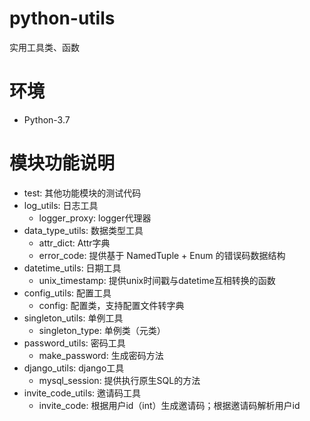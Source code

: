 # python-utils

实用工具类、函数

# 环境

- Python-3.7

# 模块功能说明

- test: 其他功能模块的测试代码
- log_utils: 日志工具
    - logger_proxy: logger代理器
- data_type_utils: 数据类型工具
    - attr_dict: Attr字典
    - error_code: 提供基于 NamedTuple + Enum 的错误码数据结构
- datetime_utils: 日期工具
    - unix_timestamp: 提供unix时间戳与datetime互相转换的函数
- config_utils: 配置工具
    - config: 配置类，支持配置文件转字典
- singleton_utils: 单例工具
    - singleton_type: 单例类（元类）
- password_utils: 密码工具
    - make_password: 生成密码方法
- django_utils: django工具
    - mysql_session: 提供执行原生SQL的方法
- invite_code_utils: 邀请码工具
    - invite_code: 根据用户id（int）生成邀请码；根据邀请码解析用户id
